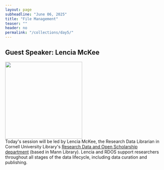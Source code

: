 ```yaml
---
layout: page
subheadline: "June 06, 2025"
title: "File Management"
teaser: ""
header: no
permalink: "/collections/day5/"
---
```


## Guest Speaker: Lencia McKee
<img src="https://www.library.cornell.edu/wp-content/uploads/2024/10/lencia-beltran.jpg" height="250"><br>
Today's session will be led by Lencia McKee, the Research Data Librarian in Cornell University Library's [Research Data and Open Scholarship department](https://www.library.cornell.edu/about/staff/central-departments/rdos/) (based in Mann Library). Lencia and RDOS support researchers throughout all stages of the data lifecycle, including data curation and publishing.
